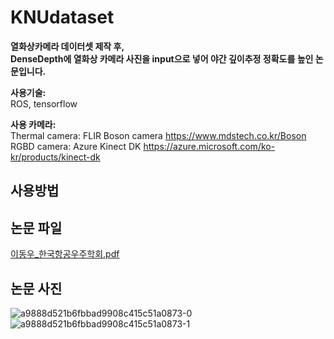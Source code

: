 # KNUdataset
<b>열화상카메라 데이터셋 제작 후, <br>
DenseDepth에 열화상 카메라 사진을 input으로 넣어 야간 깊이추정 정확도를 높인 논문입니다.</b>

<b> 사용기술: </b><br>
ROS, tensorflow 

<b> 사용 카메라: </b><br>
Thermal camera: FLIR Boson camera 
https://www.mdstech.co.kr/Boson <br>
RGBD camera: Azure Kinect DK 
https://azure.microsoft.com/ko-kr/products/kinect-dk

## 사용방법



## 논문 파일
[이동우_한국항공우주학회.pdf](https://github.com/woodong11/KNUdataset/files/14000266/_.pdf)




## 논문 사진

![a9888d521b6fbbad9908c415c51a0873-0](https://github.com/woodong11/KNUdataset/assets/91379630/2f29be82-5386-46f9-bf71-cab29bbbfdf2)
![a9888d521b6fbbad9908c415c51a0873-1](https://github.com/woodong11/KNUdataset/assets/91379630/a77a0962-dbda-4094-8072-edfef9a93b18)
